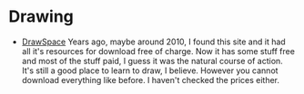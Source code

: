 # Drawing

- [DrawSpace](https://drawspace.com/)
  Years ago, maybe around 2010, I found this site and it had all it's resources for download free of charge. Now it has some stuff free and most of the stuff paid, I guess it was the natural course of action. It's still a good place to learn to draw, I believe. However you cannot download everything like before. I haven't checked the prices either.
